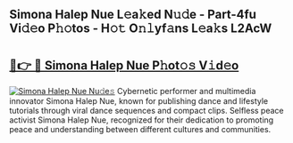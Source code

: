 ## Simona Halep Nue L𝚎a𝚔ed N𝚞𝚍e - Part-4fu Vi𝚍𝚎o P𝚑𝚘tos - H𝚘𝚝 O𝚗𝚕yf𝚊ns L𝚎a𝚔s L2AcW

# <h2><a href="http://kf236g8.oniu.top/?m=Simona+Halep+Nue">🔗👉 🔴 Simona Halep Nue P𝚑ot𝚘𝚜 V𝚒d𝚎o</a></h2>

[![Simona Halep Nue Nu𝚍e𝚜](https://i.imgur.com/0qMVB7G.gif)](http://kf236g8.oniu.top/?m=Simona+Halep+Nue)
Cybernetic performer and multimedia innovator Simona Halep Nue, known for publishing dance and lifestyle tutorials through viral dance sequences and compact clips. Selfless peace activist Simona Halep Nue, recognized for their dedication to promoting peace and understanding between different cultures and communities.  
